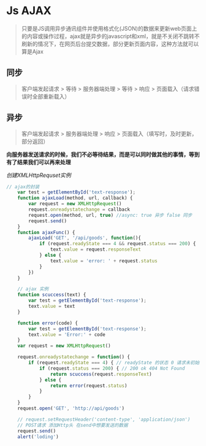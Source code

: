 # Js AJAX


>只要是JS调用异步通讯组件并使用格式化(JSON)的数据来更新web页面上的内容或操作过程，ajax就是异步的javascript和xml，就是不关闭不跳转不刷新的情况下，在网页后台提交数据，部分更新页面内容，这种方法就可以算是Ajax

## 同步

>客户端发起请求 > 等待 > 服务器端处理 > 等待 > 响应 > 页面载入（请求错误时全部重新载入）

## 异步

>客户端发起请求 > 服务器端处理 > 响应 > 页面载入（填写时，及时更新，部分返回）

__向服务器发送请求的时候，我们不必等待结果，而是可以同时做其他的事情，等到有了结果我们可以再来处理__

*创建XMLHttpRequset实例*

```js
// ajax的封装
	var test = getElementById('text-response');
	function ajaxLoad(method, url, callback) {
		var request = new XMLHttpRequest()
		request.onreadystatechange = callback
		request.open(method, url, true) //async: true 异步 false 同步
		request.send()
	}
	function ajaxFunc() {
		ajaxLoad('GET', '/api/goods', function(){
			if (request.readyState === 4 && request.status === 200) {
				text.value = request.responseText
			} else {
				text.value = 'error: ' + request.status
			}
		})
	}

	// ajax 实例
	function scuccess(text) {
		var test = getElementById('text-response');
		text.value = text
	}

	function error(code) {
		var test = getElementById('text-response');
		text.value = 'Error:' + code
	}
	var request = new XMLHttpRequest()

	request.onreadystatechange = function() {
		if (request.readyState === 4) { // readyState 的状态 0 请求未初始化 1 服务器连接建立 2 请求已接受 3 请求处理中 4 请求已完成 且响应就绪
			if (request.status === 200) { // 200 ok 404 Not Found
				return scuccess(request.responseText)
			} else {
				return error(request.status)
			}
		}
	}
	request.open('GET', 'http://api/goods')

	// request.setRequestHeader('content-type', 'application/json')
	// POST请求 添加Http头 在send中想要发送的数据
	request.send()
	alert('loding')
```
